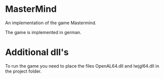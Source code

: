 # MasterMind
 An implementation of the game Mastermind.
 
 The game is implemented in german.

# Additional dll's
To run the game you need to place the files OpenAL64.dll and lwjgl64.dll in the project folder.
